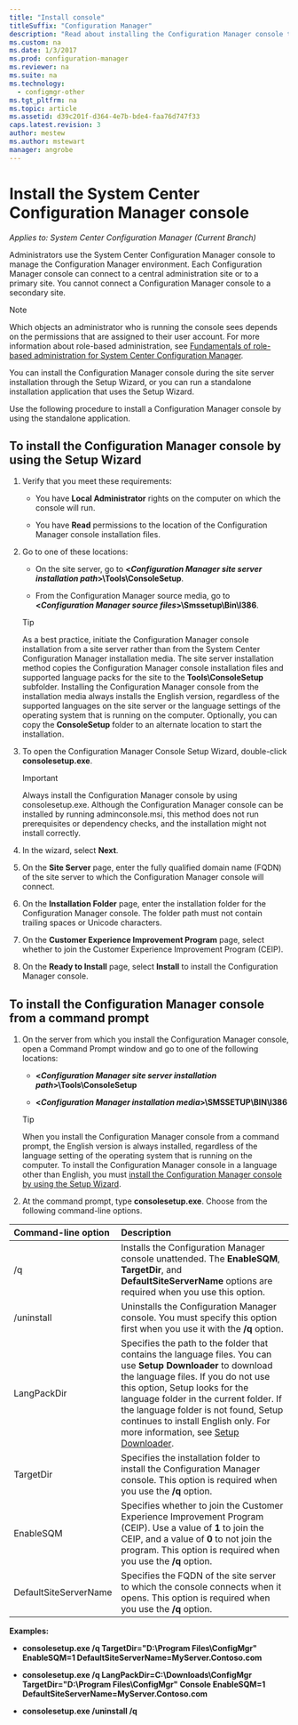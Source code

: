 ```yaml
---
title: "Install console"
titleSuffix: "Configuration Manager"
description: "Read about installing the Configuration Manager console to connect to a central administration site or primary site."
ms.custom: na
ms.date: 1/3/2017
ms.prod: configuration-manager
ms.reviewer: na
ms.suite: na
ms.technology:
  - configmgr-other
ms.tgt_pltfrm: na
ms.topic: article
ms.assetid: d39c201f-d364-4e7b-bde4-faa76d747f33
caps.latest.revision: 3
author: mestew
ms.author: mstewart
manager: angrobe
---
```

# Install the System Center Configuration Manager console

*Applies to: System Center Configuration Manager (Current Branch)*

Administrators use the System Center Configuration Manager console to manage the Configuration Manager environment. Each Configuration Manager console can connect to a central administration site or to a primary site. You cannot connect a Configuration Manager console to a secondary site.

> [!NOTE]  
>  Which objects an administrator who is running the console sees depends on the permissions that are assigned to their user account. For more information about role-based administration, see [Fundamentals of role-based administration for System Center Configuration Manager](../../../../core/understand/fundamentals-of-role-based-administration.md).  

 You can install the Configuration Manager console during the site server installation through the Setup Wizard, or you can run a standalone installation application that uses the Setup Wizard.  

 Use the following procedure to install a Configuration Manager console by using the standalone application.  

## To install the Configuration Manager console by using the Setup Wizard  

1.  Verify that you meet these requirements:  

    -  You have **Local Administrator** rights on the computer on which the console will run.  

    -   You have **Read** permissions to the location of the Configuration Manager console installation files.  

2.  Go to one of these locations:  

    -   On the site server, go to **<*Configuration Manager site server installation path*>\Tools\ConsoleSetup**.  

    -   From the Configuration Manager source media, go to **<*Configuration Manager source files*>\Smssetup\Bin\I386**.  

    > [!TIP]  
    >  As a best practice, initiate the Configuration Manager console installation from a site server rather than from the System Center Configuration Manager installation media. The site server installation method copies the Configuration Manager console installation files and supported language packs for the site to the **Tools\ConsoleSetup** subfolder. Installing the Configuration Manager console from the installation media always installs the English version, regardless of the supported languages on the site server or the language settings of the operating system that is running on the computer. Optionally, you can copy the **ConsoleSetup** folder to an alternate location to start the installation.

3.  To open the Configuration Manager Console Setup Wizard, double-click **consolesetup.exe**.  

    > [!IMPORTANT]  
    >  Always install the Configuration Manager console by using consolesetup.exe. Although the Configuration Manager console can be installed by running adminconsole.msi, this method does not run prerequisites or dependency checks, and the installation might not install correctly.  

4.  In the wizard, select **Next**.  

5.  On the **Site Server** page, enter the fully qualified domain name (FQDN) of the site server to which the Configuration Manager console will connect.  

6.  On the **Installation Folder** page, enter the installation folder for the Configuration Manager console. The folder path must not contain trailing spaces or Unicode characters.  

7.  On the **Customer Experience Improvement Program** page, select whether to join the Customer Experience Improvement Program (CEIP).  

8.  On the **Ready to Install** page, select **Install** to install the Configuration Manager console.  

## To install the Configuration Manager console from a command prompt  

1.  On the server from which you install the Configuration Manager console, open a Command Prompt window and go to one of the following locations:  

    -   **<*Configuration Manager site server installation path*>\Tools\ConsoleSetup**  

    -   **<*Configuration Manager installation media*>\SMSSETUP\BIN\I386**  

    > [!TIP]  
    >  When you install the Configuration Manager console from a command prompt, the English version is always installed, regardless of the language setting of the operating system that is running on the computer. To install the Configuration Manager console in a language other than English, you must [install the Configuration Manager console by using the Setup Wizard](#to-install-the-configuration-manager-console-by-using-the-setup-wizard).  

2.  At the command prompt, type **consolesetup.exe**. Choose from the following command-line options.  

|  Command-line option     | Description     |
  | :------------- | :------------- |
  |/q|Installs the Configuration Manager console unattended. The **EnableSQM**, **TargetDir**, and **DefaultSiteServerName** options are required when you use this option.|  
  |/uninstall|Uninstalls the Configuration Manager console. You must specify this option first when you use it with the **/q** option.|  
  |LangPackDir|Specifies the path to the folder that contains the language files. You can use **Setup Downloader** to download the language files. If you do not use this option, Setup looks for the language folder in the current folder. If the language folder is not found, Setup continues to install English only. For more information, see [Setup Downloader](setup-downloader.md).|  
  |TargetDir|Specifies the installation folder to install the Configuration Manager console. This option is required when you use the **/q** option.|  
  |EnableSQM|Specifies whether to join the Customer Experience Improvement Program (CEIP). Use a value of **1** to join the CEIP, and a value of **0** to not join the program. This option is required when you use the **/q** option.|  
  |DefaultSiteServerName|Specifies the FQDN of the site server to which the console connects when it opens. This option is required when you use the **/q** option.|  


  **Examples:**

  -  **consolesetup.exe /q TargetDir="D:\Program Files\ConfigMgr" EnableSQM=1 DefaultSiteServerName=MyServer.Contoso.com**  

  -  **consolesetup.exe /q LangPackDir=C:\Downloads\ConfigMgr TargetDir="D:\Program Files\ConfigMgr" Console EnableSQM=1 DefaultSiteServerName=MyServer.Contoso.com**  

  -  **consolesetup.exe /uninstall /q**  
